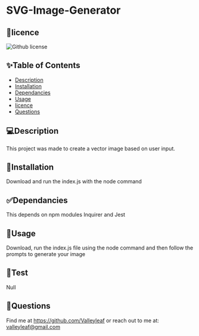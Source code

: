 
# SVG-Image-Generator
## 📝licence
![Github license](https://img.shields.io/badge/license-MIT,-green.svg)

## ✨Table of Contents
* [Description](#Description)
* [Installation](#Installation)
* [Dependancies](#Dependancies)
* [Usage](#Usage)
* [licence](#licence)
* [Questions](#Questions)

## 💻Description
This project was made to create a vector image based on user input.

## 🚨Installation
Download and run the index.js with the node command

## ✅Dependancies
This depends on npm modules Inquirer and Jest

## 🚀Usage
Download, run the index.js file using the node command and then follow the prompts to generate your image

## 💊Test
Null

## 👤Questions
Find me at https://github.com/Valleyleaf or reach out to me
at: valleyleaf@gmail.com

